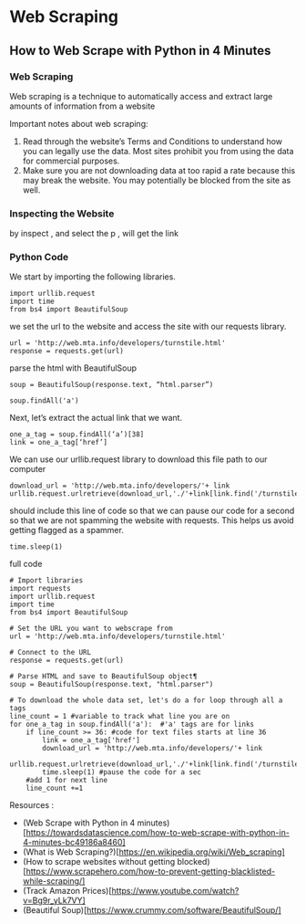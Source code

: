 # Web Scraping

## How to Web Scrape with Python in 4 Minutes
### Web Scraping
Web scraping is a technique to automatically access and extract large amounts of information from a website

Important notes about web scraping:
1. Read through the website’s Terms and Conditions to understand how you can legally use the data. Most sites prohibit you from using the data for commercial purposes.
2. Make sure you are not downloading data at too rapid a rate because this may break the website. You may potentially be blocked from the site as well.

### Inspecting the Website
by inspect , and select the p , will get the link 

### Python Code
We start by importing the following libraries.
``` import requests
import urllib.request
import time
from bs4 import BeautifulSoup
```
we set the url to the website and access the site with our requests library.
```
url = 'http://web.mta.info/developers/turnstile.html'
response = requests.get(url)
```
parse the html with BeautifulSoup
```
soup = BeautifulSoup(response.text, “html.parser”)
```
```
soup.findAll('a')
```

Next, let’s extract the actual link that we want.
```
one_a_tag = soup.findAll(‘a’)[38]
link = one_a_tag[‘href’]
```
We can use our urllib.request library to download this file path to our computer
```
download_url = 'http://web.mta.info/developers/'+ link
urllib.request.urlretrieve(download_url,'./'+link[link.find('/turnstile_')+1:])
```
 should include this line of code so that we can pause our code for a second so that we are not spamming the website with requests. This helps us avoid getting flagged as a spammer.
```
time.sleep(1)

```

full code 
```
# Import libraries
import requests
import urllib.request
import time
from bs4 import BeautifulSoup

# Set the URL you want to webscrape from
url = 'http://web.mta.info/developers/turnstile.html'

# Connect to the URL
response = requests.get(url)

# Parse HTML and save to BeautifulSoup object¶
soup = BeautifulSoup(response.text, "html.parser")

# To download the whole data set, let's do a for loop through all a tags
line_count = 1 #variable to track what line you are on
for one_a_tag in soup.findAll('a'):  #'a' tags are for links
    if line_count >= 36: #code for text files starts at line 36
        link = one_a_tag['href']
        download_url = 'http://web.mta.info/developers/'+ link
        urllib.request.urlretrieve(download_url,'./'+link[link.find('/turnstile_')+1:]) 
        time.sleep(1) #pause the code for a sec
    #add 1 for next line
    line_count +=1
```
Resources : 
* (Web Scrape with Python in 4 minutes)[https://towardsdatascience.com/how-to-web-scrape-with-python-in-4-minutes-bc49186a8460]
* (What is Web Scraping?)[https://en.wikipedia.org/wiki/Web_scraping]
* (How to scrape websites without getting blocked)[https://www.scrapehero.com/how-to-prevent-getting-blacklisted-while-scraping/]
* (Track Amazon Prices)[https://www.youtube.com/watch?v=Bg9r_yLk7VY]
* (Beautiful Soup)[https://www.crummy.com/software/BeautifulSoup/]